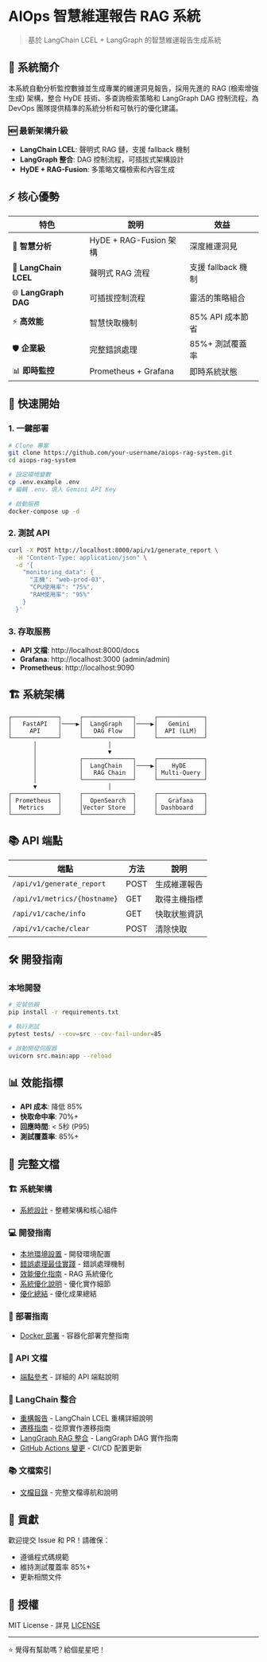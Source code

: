 # AIOps 智慧維運報告 RAG 系統

> 基於 LangChain LCEL + LangGraph 的智慧維運報告生成系統

## 🎯 系統簡介

本系統自動分析監控數據並生成專業的維運洞見報告，採用先進的 RAG (檢索增強生成) 架構，整合 HyDE 技術、多查詢檢索策略和 LangGraph DAG 控制流程，為 DevOps 團隊提供精準的系統分析和可執行的優化建議。

### 🆕 最新架構升級
- **LangChain LCEL**: 聲明式 RAG 鏈，支援 fallback 機制
- **LangGraph 整合**: DAG 控制流程，可插拔式架構設計
- **HyDE + RAG-Fusion**: 多策略文檔檢索和內容生成

## ⚡ 核心優勢

| 特色 | 說明 | 效益 |
|------|------|------|
| 🤖 **智慧分析** | HyDE + RAG-Fusion 架構 | 深度維運洞見 |
| 🔗 **LangChain LCEL** | 聲明式 RAG 流程 | 支援 fallback 機制 |
| 🌐 **LangGraph DAG** | 可插拔控制流程 | 靈活的策略組合 |
| ⚡ **高效能** | 智慧快取機制 | 85% API 成本節省 |
| 🛡️ **企業級** | 完整錯誤處理 | 85%+ 測試覆蓋率 |
| 📊 **即時監控** | Prometheus + Grafana | 即時系統狀態 |

## 🚀 快速開始

### 1. 一鍵部署

```bash
# Clone 專案
git clone https://github.com/your-username/aiops-rag-system.git
cd aiops-rag-system

# 設定環境變數
cp .env.example .env
# 編輯 .env，填入 Gemini API Key

# 啟動服務
docker-compose up -d
```

### 2. 測試 API

```bash
curl -X POST http://localhost:8000/api/v1/generate_report \
  -H "Content-Type: application/json" \
  -d '{
    "monitoring_data": {
      "主機": "web-prod-03",
      "CPU使用率": "75%",
      "RAM使用率": "95%"
    }
  }'
```

### 3. 存取服務

- **API 文檔**: http://localhost:8000/docs
- **Grafana**: http://localhost:3000 (admin/admin)
- **Prometheus**: http://localhost:9090

## 🏗️ 系統架構

```
┌─────────────┐     ┌──────────────┐     ┌─────────────┐
│   FastAPI   │────▶│  LangGraph   │────▶│   Gemini    │
│     API     │     │   DAG Flow   │     │  API (LLM)  │
└─────────────┘     └──────────────┘     └─────────────┘
       │                    │                     
       │                    ▼                    
       │            ┌──────────────┐     ┌─────────────┐
       │            │  LangChain   │────▶│    HyDE     │
       │            │   RAG Chain  │     │ Multi-Query │
       │            └──────────────┘     └─────────────┘
       ▼                    │                     
┌─────────────┐     ┌──────────────┐     ┌─────────────┐
│ Prometheus  │     │  OpenSearch  │     │   Grafana   │
│  Metrics    │     │Vector Store  │     │ Dashboard   │
└─────────────┘     └──────────────┘     └─────────────┘
```

## 📚 API 端點

| 端點 | 方法 | 說明 |
|------|------|------|
| `/api/v1/generate_report` | POST | 生成維運報告 |
| `/api/v1/metrics/{hostname}` | GET | 取得主機指標 |
| `/api/v1/cache/info` | GET | 快取狀態資訊 |
| `/api/v1/cache/clear` | POST | 清除快取 |

## 🛠️ 開發指南

### 本地開發

```bash
# 安裝依賴
pip install -r requirements.txt

# 執行測試
pytest tests/ --cov=src --cov-fail-under=85

# 啟動開發伺服器
uvicorn src.main:app --reload
```

## 📊 效能指標

- **API 成本**: 降低 85%
- **快取命中率**: 70%+  
- **回應時間**: < 5秒 (P95)
- **測試覆蓋率**: 85%+

## 📖 完整文檔

### 🏗️ 系統架構
- [系統設計](./docs/architecture/system-design.md) - 整體架構和核心組件

### 💻 開發指南
- [本地環境設置](./docs/development/local-setup.md) - 開發環境配置
- [錯誤處理最佳實踐](./docs/development/error-handling.md) - 錯誤處理機制
- [效能優化指南](./docs/development/optimization-guide.md) - RAG 系統優化
- [系統優化說明](./docs/development/optimizations.md) - 優化實作細節
- [優化總結](./docs/development/OPTIMIZATION_SUMMARY.md) - 優化成果總結

### 🚀 部署指南
- [Docker 部署](./docs/deployment/docker-guide.md) - 容器化部署完整指南

### 📡 API 文檔
- [端點參考](./docs/api/endpoints.md) - 詳細的 API 端點說明

### 🔗 LangChain 整合
- [重構報告](./docs/langchain_refactoring_report.md) - LangChain LCEL 重構詳細說明
- [遷移指南](./docs/langchain_migration_guide.md) - 從原實作遷移指南
- [LangGraph RAG 整合](./docs/README_LANGGRAPH_INTEGRATION.md) - LangGraph DAG 實作指南
- [GitHub Actions 變更](./docs/github-actions-changes.md) - CI/CD 配置更新

### 📚 文檔索引
- [文檔目錄](./docs/README.md) - 完整文檔導航和說明

## 🤝 貢獻

歡迎提交 Issue 和 PR！請確保：
- 遵循程式碼規範
- 維持測試覆蓋率 85%+
- 更新相關文件

## 📝 授權

MIT License - 詳見 [LICENSE](LICENSE)

---

⭐ 覺得有幫助嗎？給個星星吧！
